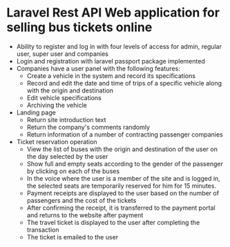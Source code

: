 #   Laravel Rest API Web application for selling bus tickets online
*   Ability to register and log in with four levels of access for admin, regular user, super user and companies
*   Login and registration with laravel passport package implemented
*   Companies have a user panel with the following features:
    *   Create a vehicle in the system and record its specifications
    *   Record and edit the date and time of trips of a specific vehicle along with the origin and destination
    *   Edit vehicle specifications
    *   Archiving the vehicle
*   Landing page
    *   Return site introduction text
    *   Return the company's comments randomly
    *   Return information of a number of contracting passenger companies
*   Ticket reservation operation
    *   View the list of buses with the origin and destination of the user on the day selected by the user
    *   Show full and empty seats according to the gender of the passenger by clicking on each of the buses
    *   In the voice where the user is a member of the site and is logged in, the selected seats are temporarily reserved for him for 15 minutes.
    *   Payment receipts are displayed to the user based on the number of passengers and the cost of the tickets
    *   After confirming the receipt, it is transferred to the payment portal and returns to the website after payment
    *   The travel ticket is displayed to the user after completing the transaction
    *   The ticket is emailed to the user

